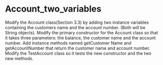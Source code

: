 # Account_two_variables
Modify the Account class(Section 3.3) by adding two instance variables containing the customers name and the account number. (Both will be String objects). Modify the
primary constructor for the Account class so that it takes three parameters: the balance, the customer name and the account number. Add instance methods named
getCustomer Name and getAccountNumber that return the customer name and account number. Modify the TestAccount class so it tests the new constructor and the two
new methods.
